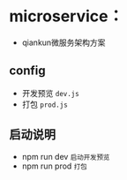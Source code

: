 # microservice：
- qiankun微服务架构方案

## config
- 开发预览 ` dev.js `
- 打包 ` prod.js `

## 启动说明
- npm run dev ` 启动开发预览 `
- npm run prod ` 打包 `
